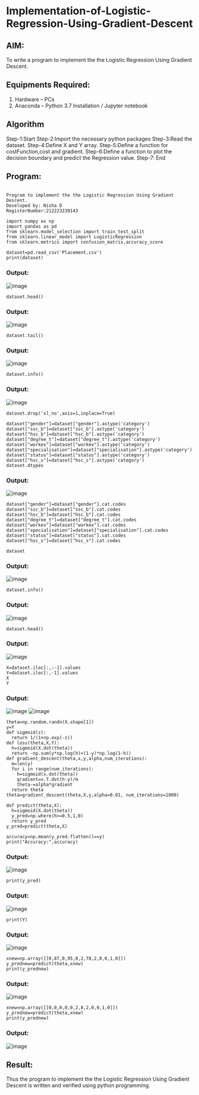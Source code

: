 # Implementation-of-Logistic-Regression-Using-Gradient-Descent

## AIM:
To write a program to implement the the Logistic Regression Using Gradient Descent.

## Equipments Required:
1. Hardware – PCs
2. Anaconda – Python 3.7 Installation / Jupyter notebook

## Algorithm
Step-1:Start
Step-2:Import the necessary python packages
Step-3:Read the dataset.
Step-4:Define X and Y array.
Step-5:Define a function for costFunction,cost and gradient.
Step-6:Define a function to plot the decision boundary and predict the Regression value.
Step-7: End
## Program:
```

Program to implement the the Logistic Regression Using Gradient Descent.
Developed by: Nisha D
RegisterNumber:212223230143

```
```
import numpy as np
import pandas as pd
from sklearn.model_selection import train_test_split
from sklearn.linear_model import LogisticRegression
from sklearn.metrics import confusion_matrix,accuracy_score
```
```
dataset=pd.read_csv('Placement.csv')
print(dataset)
```
### Output:
![image](https://github.com/user-attachments/assets/acdf306f-06cb-4a2b-98ef-ba70a0487cc4)
```
dataset.head()
```
### Output:
![image](https://github.com/user-attachments/assets/a815db95-643c-4f10-8b0a-3041e484f42d)
```
dataset.tail()
```
### Output:
![image](https://github.com/user-attachments/assets/8e7490bd-0fb2-4368-871c-770c336f98ba)
```
dataset.info()
```
### Output:
![image](https://github.com/user-attachments/assets/19e73724-93b1-4c19-b947-4d19925f42d7)
```
dataset.drop('sl_no',axis=1,inplace=True)
```
```
dataset["gender"]=dataset["gender"].astype('category')
dataset["ssc_b"]=dataset["ssc_b"].astype('category')
dataset["hsc_b"]=dataset["hsc_b"].astype('category')
dataset["degree_t"]=dataset["degree_t"].astype('category')
dataset["workex"]=dataset["workex"].astype('category')
dataset["specialisation"]=dataset["specialisation"].astype('category')
dataset["status"]=dataset["status"].astype('category')
dataset["hsc_s"]=dataset["hsc_s"].astype('category')
dataset.dtypes
```
### Output:
![image](https://github.com/user-attachments/assets/7bd6179a-135f-4626-82fb-1de700f2b8e0)
```
dataset["gender"]=dataset["gender"].cat.codes
dataset["ssc_b"]=dataset["ssc_b"].cat.codes
dataset["hsc_b"]=dataset["hsc_b"].cat.codes
dataset["degree_t"]=dataset["degree_t"].cat.codes
dataset["workex"]=dataset["workex"].cat.codes
dataset["specialisation"]=dataset["specialisation"].cat.codes
dataset["status"]=dataset["status"].cat.codes
dataset["hsc_s"]=dataset["hsc_s"].cat.codes

dataset
```
### Output:
![image](https://github.com/user-attachments/assets/46e63937-2a28-4d14-a341-3c0fbe65f47e)
```
dataset.info()
```
### Output:
![image](https://github.com/user-attachments/assets/dfdbba5c-e993-4c05-a06d-2c7a2140b017)
```
dataset.head()
```
### Output:
![image](https://github.com/user-attachments/assets/9bc09834-e043-435d-b3a6-2e0d6f71fd50)
```
X=dataset.iloc[:,:-1].values
Y=dataset.iloc[:,-1].values
X
Y
```
### Output:
![image](https://github.com/user-attachments/assets/367f34bb-294a-4996-8c69-a09980193c6b)
![image](https://github.com/user-attachments/assets/a1776a01-f646-41de-be92-3617743db71c)
```
theta=np.random.randn(X.shape[1])
y=Y
def sigmoid(z):
  return 1/(1+np.exp(-z))
def loss(theta,X,Y):
  h=sigmoid(X.dot(theta))
  return -np.sum(y*np.log(h)+(1-y)*np.log(1-h))
def gradient_descent(theta,x,y,alpha,num_iterations):
  m=len(y)
  for i in range(num_iterations):
    h=sigmoid(x.dot(theta))
    gradient=x.T.dot(h-y)/m
    theta-=alpha*gradient
  return theta
theta=gradient_descent(theta,X,y,alpha=0.01, num_iterations=1000)
```
```
def predict(theta,X):
  h=sigmoid(X.dot(theta))
  y_pred=np.where(h>=0.5,1,0)
  return y_pred
y_pred=predict(theta,X)
```
```
accuracy=np.mean(y_pred.flatten()==y)
print("Accuracy:",accuracy)
```
### Output:
![image](https://github.com/user-attachments/assets/69f7bb24-d488-4a22-961f-be46e9499808)
```
print(y_pred)
```
### Output:
![image](https://github.com/user-attachments/assets/d03776ee-dcbf-45e3-be6b-f690ec6944a2)
```
print(Y)
```
### Output:
![image](https://github.com/user-attachments/assets/9a956ce3-0ac8-432a-9b09-5a18d5d8d37e)
```
xnew=np.array([[0,87,0,95,0,2,78,2,0,0,1,0]])
y_prednew=predict(theta,xnew)
print(y_prednew)
```
### Output:
![image](https://github.com/user-attachments/assets/620e69af-82b7-4da0-8d54-ccb10843ca15)
```
xnew=np.array([[0,0,0,0,0,2,8,2,0,0,1,0]])
y_prednew=predict(theta,xnew)
print(y_prednew)
```
### Output:
![image](https://github.com/user-attachments/assets/c96429e4-ab59-41cb-b2d3-4a37f3a2d38e)

## Result:
Thus the program to implement the the Logistic Regression Using Gradient Descent is written and verified using python programming.

